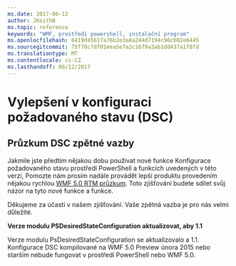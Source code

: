 ```yaml
---
ms.date: 2017-06-12
author: JKeithB
ms.topic: reference
keywords: "WMF, prostředí powershell, instalační program"
ms.openlocfilehash: 6419d45617a76b2e3a8a244d7194c96cb02e6445
ms.sourcegitcommit: 75f70c7df01eea5e7a2c16f9a3ab1dd437a1f8fd
ms.translationtype: MT
ms.contentlocale: cs-CZ
ms.lasthandoff: 06/12/2017
---
```

# <a name="improvements-in-desired-state-configuration-dsc"></a>Vylepšení v konfiguraci požadovaného stavu (DSC)

## <a name="dsc-feedback-survey"></a>Průzkum DSC zpětné vazby   

Jakmile jste předtím nějakou dobu používat nové funkce Konfigurace požadovaného stavu prostředí PowerShell a funkcích uvedených v této verzi, Pomozte nám prosím nadále provádět lepší produktu provedením nějakou rychlou [WMF 5.0 RTM průzkum](https://www.surveymonkey.com/r/SGLQM5W). Toto zjišťování budete sdílet svůj názor na tyto nové funkce a funkce. 

Děkujeme za účasti v našem zjišťování. Vaše zpětná vazba je pro nás velmi důležité.  

**Verze modulu PSDesiredStateConfiguration aktualizovat, aby 1.1**

Verze modulu PsDesiredStateConfiguration se aktualizovalo a 1.1. Konfigurace DSC kompilované na WMF 5.0 Preview února 2015 nebo starším nebude fungovat v prostředí PowerShell nebo WMF 5.0. 

